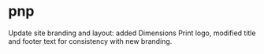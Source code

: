 # pnp
Update site branding and layout: added Dimensions Print logo, modified title and footer text for consistency with new branding.